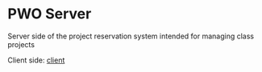 # PWO Server

Server side of the project reservation system intended for managing class projects

Client side: [client](https://gitlab.com/Vulpie/client)